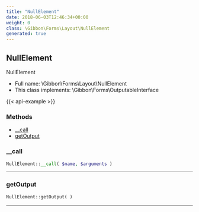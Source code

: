 ```yaml
---
title: "NullElement"
date: 2018-06-03T12:46:34+00:00
weight: 0
class: \Gibbon\Forms\Layout\NullElement
generated: true
---
```


## NullElement

NullElement



* Full name: \Gibbon\Forms\Layout\NullElement
* This class implements: \Gibbon\Forms\OutputableInterface

{{< api-example >}} 



### Methods

- [__call](#__call)
- [getOutput](#getoutput)




### __call



```php
NullElement::__call( $name, $arguments )
```









---

### getOutput



```php
NullElement::getOutput( )
```









---

